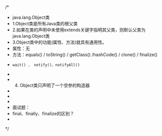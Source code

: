 /*
* java.lang.Object类
* 1.Object类是所有Java类的根父类
* 2.如果在类的声明中未使用extends关键字指明其父类，则默认父类为java.lang.Object类
* 3.Object类中的功能(属性、方法)就具有通用性。
* 	属性：无
*  方法：equals() / toString() / getClass() /hashCode() / clone() / finalize()
*     wait() 、 notify()、notifyAll()
*
* 4. Object类只声明了一个空参的构造器
*
*
*
* 面试题：
* final、finally、finalize的区别？
*
*/